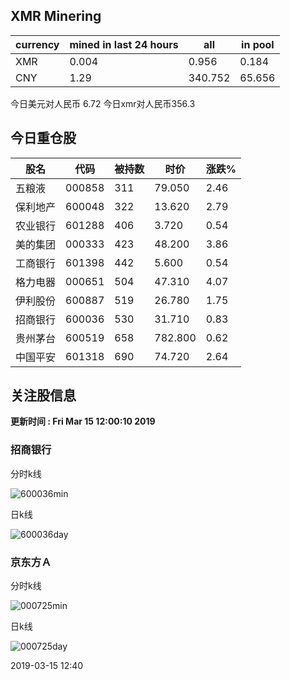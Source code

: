 ## XMR Minering

|currency|mined in last 24 hours|all|in pool|
|---|---|---|---|
|XMR|0.004|0.956|0.184|
|CNY|1.29|340.752|65.656|

今日美元对人民币 6.72	今日xmr对人民币356.3


## 今日重仓股 

|股名|代码|被持数|时价|涨跌%|
|---|---|---|---|---|
|五粮液|000858|311|79.050|2.46|
|保利地产|600048|322|13.620|2.79|
|农业银行|601288|406|3.720|0.54|
|美的集团|000333|423|48.200|3.86|
|工商银行|601398|442|5.600|0.54|
|格力电器|000651|504|47.310|4.07|
|伊利股份|600887|519|26.780|1.75|
|招商银行|600036|530|31.710|0.83|
|贵州茅台|600519|658|782.800|0.62|
|中国平安|601318|690|74.720|2.64|

## 关注股信息
**更新时间 : Fri Mar 15 12:00:10 2019**
### 招商银行 
分时k线

![600036min](http://image.sinajs.cn/newchart/min/n/sh600036.gif)

日k线

![600036day](http://image.sinajs.cn/newchart/daily/n/sh600036.gif)

### 京东方Ａ 
分时k线

![000725min](http://image.sinajs.cn/newchart/min/n/sz000725.gif)

日k线

![000725day](http://image.sinajs.cn/newchart/daily/n/sz000725.gif)

2019-03-15 12:40